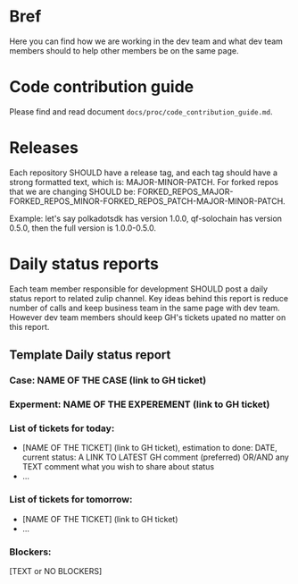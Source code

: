 # Bref
Here you can find how we are working in the dev team and what dev team members
should to help other members be on the same page.

# Code contribution guide
Please find and read document `docs/proc/code_contribution_guide.md`.

# Releases
Each repository SHOULD have a release tag, and each tag should have a strong formatted text, which is: MAJOR-MINOR-PATCH. For forked repos that we are changing SHOULD be: FORKED_REPOS_MAJOR-FORKED_REPOS_MINOR-FORKED_REPOS_PATCH-MAJOR-MINOR-PATCH.

Example: let's say polkadotsdk has version 1.0.0, qf-solochain has version 0.5.0, then the full version is 1.0.0-0.5.0.

# Daily status reports
Each team member responsible for development SHOULD post a daily status report to related zulip channel. Key ideas behind this report is reduce number of calls and keep business team in the same page with dev team. However dev team members should keep GH's tickets upated no matter on this report.

## Template Daily status report

### Case: NAME OF THE CASE (link to GH ticket)
### Experment: NAME OF THE EXPEREMENT (link to GH ticket)
### List of tickets for today:
- [NAME OF THE TICKET] (link to GH ticket), estimation to done: DATE, current status: A LINK TO LATEST GH comment (preferred) OR/AND any TEXT comment what you wish to share about status
- ...

### List of tickets for tomorrow:
- [NAME OF THE TICKET] (link to GH ticket)
- ...

### Blockers:
[TEXT or NO BLOCKERS]

